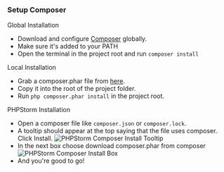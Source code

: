 ### Setup Composer
Global Installation
- Download and configure [Composer](https://getcomposer.org/doc/00-intro.md) globally.
- Make sure it's added to your PATH
- Open the terminal in the project root and run `composer install`

Local Installation
- Grab a composer.phar file from [here](https://getcomposer.org/download/).
- Copy it into the root of the project folder.
- Run `php composer.phar install` in the project root.

PHPStorm Installation
- Open a composer file like `composer.json` or `composer.lock`.
- A tooltip should appear at the top saying that the file uses composer. Click Install.
![PHPStorm Composer Install Tooltip](https://lh4.googleusercontent.com/iwfhFLpVdnGus0mDbuIZMzHAiWV5luelW66MAJaM_q9GZgFwd57D9N57xQU3kf8tDlGcchzs5TXPphRdEZk=w1056-h640-rw)
- In the next box choose download composer.phar from composer
![PHPStorm Composer Install Box](https://lh6.googleusercontent.com/3bA9nEgvNog0geXMwrc6M7B5jfjAAKDKuAlAmshE6nv-vqNYDohNmW_PRqzSU7KTM8LomGBqWIgqRPelxYk=w1056-h680)
- And you're good to go!
